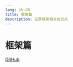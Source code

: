 ```yaml
---
lang: zh-CN
title: 框架篇
description: 记录框架相关知识点
---
```


# 框架篇

<!-- URL -->
[GitHub](https://github.com/CatNulls) 